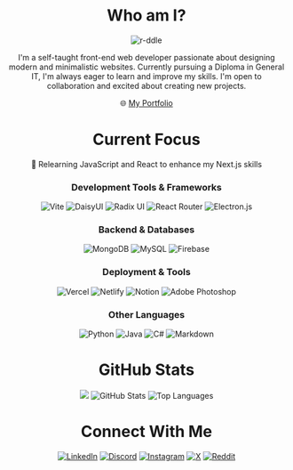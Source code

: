 # <div align="center">Who am I?</div>
<p align="center">
  <img src="https://komarev.com/ghpvc/?username=r-ddle&label=stalkers&color=cc33e1&style=plastic" alt="r-ddle" />
</p>

<p align="center">
I'm a self-taught front-end web developer passionate about designing modern and minimalistic websites. Currently pursuing a Diploma in General IT, I'm always eager to learn and improve my skills. I'm open to collaboration and excited about creating new projects.
</p>

<p align="center">
🌐 <a href="https://r-ddle.me">My Portfolio</a>
</p>

# <div align="center">Current Focus</div>
<p align="center">
💫 Relearning JavaScript and React to enhance my Next.js skills
</p>


### <div align="center">Development Tools & Frameworks</div>
<p align="center">
  <img src="https://img.shields.io/badge/vite-%23646CFF.svg?style=flat&logo=vite&logoColor=white" alt="Vite">
  <img src="https://img.shields.io/badge/daisyui-5A0EF8?style=flat&logo=daisyui&logoColor=white" alt="DaisyUI">
  <img src="https://img.shields.io/badge/radix%20ui-161618.svg?style=flat&logo=radix-ui&logoColor=white" alt="Radix UI">
  <img src="https://img.shields.io/badge/React_Router-CA4245?style=flat&logo=react-router&logoColor=white" alt="React Router">
  <img src="https://img.shields.io/badge/Electron-191970?style=flat&logo=Electron&logoColor=white" alt="Electron.js">
</p>

### <div align="center">Backend & Databases</div>
<p align="center">
  <img src="https://img.shields.io/badge/MongoDB-%234ea94b.svg?style=flat&logo=mongodb&logoColor=white" alt="MongoDB">
  <img src="https://img.shields.io/badge/mysql-4479A1.svg?style=flat&logo=mysql&logoColor=white" alt="MySQL">
  <img src="https://img.shields.io/badge/firebase-%23039BE5.svg?style=flat&logo=firebase" alt="Firebase">
</p>

### <div align="center">Deployment & Tools</div>
<p align="center">
  <img src="https://img.shields.io/badge/vercel-%23000000.svg?style=flat&logo=vercel&logoColor=white" alt="Vercel">
  <img src="https://img.shields.io/badge/netlify-%23000000.svg?style=flat&logo=netlify&logoColor=#00C7B7" alt="Netlify">
  <img src="https://img.shields.io/badge/Notion-%23000000.svg?style=flat&logo=notion&logoColor=white" alt="Notion">
  <img src="https://img.shields.io/badge/adobe%20photoshop-%2331A8FF.svg?style=flat&logo=adobe%20photoshop&logoColor=white" alt="Adobe Photoshop">
</p>

### <div align="center">Other Languages</div>
<p align="center">
  <img src="https://img.shields.io/badge/python-3670A0?style=flat&logo=python&logoColor=ffdd54" alt="Python">
  <img src="https://img.shields.io/badge/java-%23ED8B00.svg?style=flat&logo=openjdk&logoColor=white" alt="Java">
  <img src="https://img.shields.io/badge/c%23-%23239120.svg?style=flat&logo=csharp&logoColor=white" alt="C#">
  <img src="https://img.shields.io/badge/markdown-%23000000.svg?style=flat&logo=markdown&logoColor=white" alt="Markdown">
</p>

# <div align="center">GitHub Stats</div>
<p align="center">
  <img src="https://github-readme-streak-stats-eight.vercel.app/?user=r-ddle&theme=rose-pine&hide_border=true&border_radius=7&short_numbers=true"/>
  <img src="https://github-readme-stats.vercel.app/api?username=r-ddle&theme=rose_pine&hide_border=true&include_all_commits=true&count_private=true" alt="GitHub Stats">
  <img src="https://github-readme-stats.vercel.app/api/top-langs/?username=r-ddle&theme=rose_pine&hide_border=true&include_all_commits=true&count_private=true&layout=compact" alt="Top Languages">
</p>

# <div align="center">Connect With Me</div>
<p align="center">
  <a href="https://linkedin.com/in/r-ddle"><img src="https://img.shields.io/badge/LinkedIn-%230077B5.svg?logo=linkedin&logoColor=white" alt="LinkedIn"></a>
  <a href="https://discord.com/users/1040597411116089424"><img src="https://img.shields.io/badge/Discord-%237289DA.svg?logo=discord&logoColor=white" alt="Discord"></a>
  <a href="https://instagram.com/everybodyhatesriddle"><img src="https://img.shields.io/badge/Instagram-%23E4405F.svg?logo=Instagram&logoColor=white" alt="Instagram"></a>
  <a href="https://x.com/AntRiddle"><img src="https://img.shields.io/badge/X-black.svg?logo=X&logoColor=white" alt="X"></a>
  <a href="https://reddit.com/user/antriddle"><img src="https://img.shields.io/badge/Reddit-%23FF4500.svg?logo=Reddit&logoColor=white" alt="Reddit"></a>
</p>
